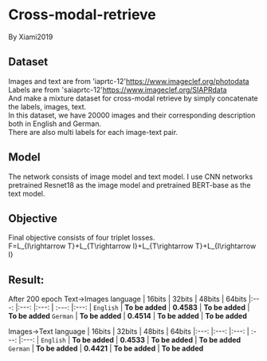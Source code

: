 # Cross-modal-retrieve
By Xiami2019

## Dataset  
Images and text are from 'iaprtc-12'https://www.imageclef.org/photodata  
Labels are from 'saiaprtc-12'https://www.imageclef.org/SIAPRdata  
And make a mixture dataset for cross-modal retrieve by simply concatenate the labels, images, text.  
In this dataset, we have 20000 images and their corresponding description both in English and German.  
There are also multi labels for each image-text pair.

## Model
The network consists of image model and text model. I use CNN networks pretrained Resnet18 as the image model and pretrained BERT-base as the text model.

## Objective
Final objective consists of four triplet losses.  
F=L_{I\rightarrow T}+L_{T\rightarrow I}+L_{T\rightarrow T}+L_{I\rightarrow I}

## Result:  
After 200 epoch
Text→Images
language | 16bits | 32bits | 48bits | 64bits
|:---: |:---: |:---: | :---: |:---: |
`English` | **To be added** | **0.4583** | **To be added** | **To be added**
`German` | **To be added** | **0.4514** | **To be added** | **To be added**

Images→Text
language | 16bits | 32bits | 48bits | 64bits
|:---: |:---: |:---: | :---: |:---: |
`English` | **To be added** | **0.4533** | **To be added** | **To be added**
`German` | **To be added** | **0.4421** | **To be added** | **To be added**
